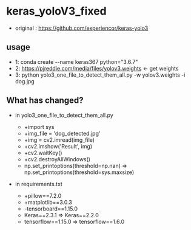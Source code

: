 # keras_yoloV3_fixed

* original : https://github.com/experiencor/keras-yolo3
## usage
* 1: conda create --name keras367 python="3.6.7"
* 2: https://pjreddie.com/media/files/yolov3.weights <- get weights
* 3: python yolo3_one_file_to_detect_them_all.py -w yolov3.weights -i dog.jpg

## What has changed?
* in yolo3_one_file_to_detect_them_all.py
    + +import sys
    + +img_file = 'dog_detected.jpg'
    + +img = cv2.imread(img_file)
    + +cv2.imshow('Result', img)
    + +cv2.waitKey()
    + +cv2.destroyAllWindows()
    + np.set_printoptions(threshold=np.nan) => np.set_printoptions(threshold=sys.maxsize)

* in requirements.txt
    + +pillow==7.2.0
    + +matplotlib==3.0.3
    + -tensorboard==1.15.0
    + Keras==2.3.1 => Keras==2.2.0
    + tensorflow==1.15.0 => tensorflow==1.6.0
